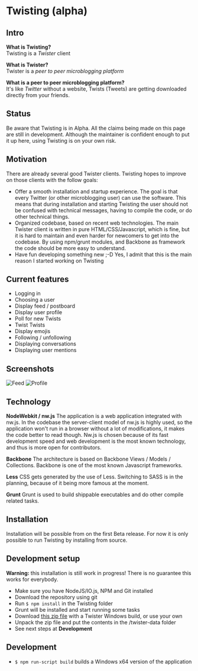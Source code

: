 Twisting (alpha)
==============

Intro
-----

**What is Twisting?**  
Twisting is a *Twister* client

**What is Twister?**  
Twister is a *peer to peer microblogging platform*

**What is a peer to peer microblogging platform?**  
It's like *Twitter* without a website, Twists (Tweets) are getting downloaded directly from your friends.

Status
------

Be aware that Twisting is in Alpha. All the claims being made on this page are still in development. Although the maintainer is confident enough to put it up here, using Twisting is on your own risk.

Motivation
----------

There are already several good Twister clients. Twisting hopes to improve on those clients with the follow goals:

- Offer a smooth installation and startup experience. The goal is that every Twitter (or other microblogging user) can use the software. This means that during installation and starting Twisting the user should not be confused with technical messages, having to compile the code, or do other technical things. 
- Organized codebase, based on recent web technologies. The main Twister client is written in pure HTML/CSS/Javascript, which is fine, but it is hard to maintain and even harder for newcomers to get into the codebase. By using npm/grunt modules, and Backbone as framework the code should be more easy to understand.
- Have fun developing something new ;-D Yes, I admit that this is the main reason I started working on Twisting

Current features
----------------

- Logging in
- Choosing a user
- Display feed / postboard
- Display user profile
- Poll for new Twists
- Twist Twists
- Display emojis
- Following / unfollowing
- Displaying conversations
- Displaying user mentions

Screenshots
-----------

![Feed](https://dl.dropboxusercontent.com/u/1146818/Twister/Screenshots/feed2.png)
![Profile](https://dl.dropboxusercontent.com/u/1146818/Twister/Screenshots/profile2.png)

Technology
----------

**NodeWebkit / nw.js** The application is a web application integrated with nw.js. In the codebase the server-client model of nw.js is highly used, so the application won't run in a browser without a lot of modifications, it makes the code better to read though. Nw.js is chosen because of its fast development speed and web development is the most known technology, and thus is more open for contributors.

**Backbone** The architecture is based on Backbone Views / Models / Collections. Backbone is one of the most known Javascript frameworks.

**Less** CSS gets generated by the use of Less. Switching to SASS is in the planning, because of it being more famous at the moment.

**Grunt** Grunt is used to build shippable executables and do other compile related tasks.

Installation
------------

Installation will be possible from on the first Beta release. For now it is only possible to run Twisting by installing from source.

Development setup
-----------------

**Warning:** this installation is still work in progress! There is no guarantee this works for everybody.

- Make sure you have NodeJS/IO.js, NPM and Git installed
- Download the repository using git
- Run `$ npm install` in the Twisting folder
- Grunt will be installed and start running some tasks
- Download [this zip file](https://dl.dropboxusercontent.com/u/1146818/Twister/twisting-twister-data.zip "Twisting Twister Data") with a Twister Windows build, or use your own
- Unpack the zip file and put the contents in the <repo>/twister-data folder
- See next steps at **Development**

Development 
-----------

- `$ npm run-script build` builds a Windows x64 version of the application
